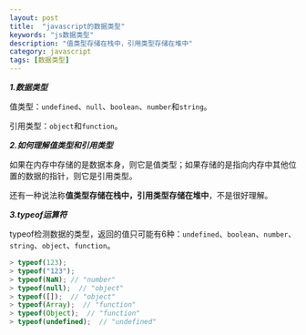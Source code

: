 ```yaml
---
layout: post
title:  "javascript的数据类型"
keywords: "js数据类型"
description: "值类型存储在栈中，引用类型存储在堆中"
category: javascript
tags: [数据类型]
---
```


***1.数据类型***

值类型：`undefined`、`null`、`boolean`、`number`和`string`。

引用类型：`object`和`function`。

***2.如何理解值类型和引用类型***

如果在内存中存储的是数据本身，则它是值类型；如果存储的是指向内存中其他位置的数据的指针，则它是引用类型。

还有一种说法称**值类型存储在栈中，引用类型存储在堆中**，不是很好理解。

***3.typeof运算符***

typeof检测数据的类型，返回的值只可能有6种：`undefined`、`boolean`、`number`、`string`、`object`、`function`。

```javascript
> typeof(123);
> typeof("123");
> typeof(NaN); // "number"
> typeof(null);  // "object"
> typeof([]);  // "object"
> typeof(Array);  // "function"
> typeof(Object);  // "function"
> typeof(undefined);  // "undefined"
```
